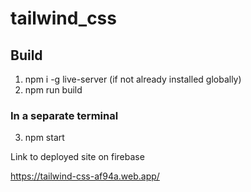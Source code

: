 # tailwind_css

## Build
1. npm i -g live-server (if not already installed globally)
2. npm run build

### In a separate terminal

3. npm start


Link to deployed site on firebase

https://tailwind-css-af94a.web.app/
